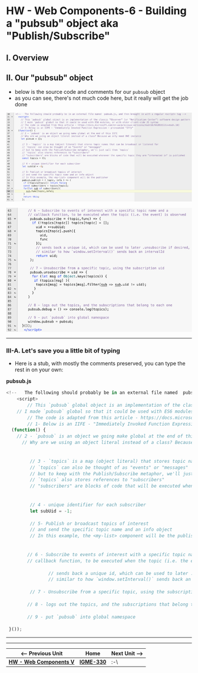 # HW - Web Components-6 - Building a "pubsub" object aka "Publish/Subscribe"

## I. Overview


## II. Our "pubsub" object

- below is the source code and comments for our `pubsub` object
- as you can see, there's not much code here, but it really will get the job done

![screenshot](_images/_wc/HW-wc-16.png)


![screenshot](_images/_wc/HW-wc-17.png)

<hr>

### III-A. Let's save you a little bit of typing

- Here is a stub, with mostly the comments preserved, you can type the rest in on your own:

**pubsub.js**

```js
<!--   The following should probably be in an external file named  pubsub.js, and then brought in with a regular <script> tag -->
	<script>
		// This `pubsub` global object is an implementation of the classic "Observer" (or "Notification Center") software design pattern
    // I made `pubsub` global so that it could be used with ES6 modules, or with older client-side JS syntax
		// The code is adapted from this article - https://docs.microsoft.com/en-us/previous-versions/msdn10/hh201955(v=msdn.10)
		// 1- Below is an IIFE - "Immediately Invoked Function Expression - pronounced "Iffy"
  (function() {
    // 2 - `pubsub` is an object we going make global at the end of this IIFE
	  // Why are we using an object literal instead of a class? Because we only need ONE instance 

 
		 // 3 - `topics` is a map (object literal) that stores topic names that can be broadcast or listened for
		 // `topics` can also be thought of as "events" or "messages"
		 // but to keep with the Publish/Subscribe metaphor, we'll just call them `topics`
		 // `topics` also stores references to "subscribers"
		 // "subscribers" are blocks of code that will be executed whenever the specific topic they are "interested in" is published

	
		 // 4 - unique identifier for each subscriber
		 let subUid = -1;
	
		 // 5- Publish or broadcast topics of interest
		 // and send the specific topic name and an info object
		 // In this example, the <my-list> component will be the publisher

	
		// 6 - Subscribe to events of interest with a specific topic name and a
		// callback function, to be executed when the topic (i.e. the event) is observed
		 
				// sends back a unique id, which can be used to later .unsubscribe if desired,
				// similar to how `window.setInterval()` sends back an intervalId
	
		 // 7 - Unsubscribe from a specific topic, using the subscription uid

		// 8 - logs out the topics, and the subscriptions that belong to each one

		// 9 - put `pubsub` into global namespace

 }());
``` 



<hr><hr>

| <-- Previous Unit | Home | Next Unit -->
| --- | --- | --- 
|  [**HW - Web Components V**](HW-wc-5.md)  |  [**IGME-330**](../README.md) | :-\
